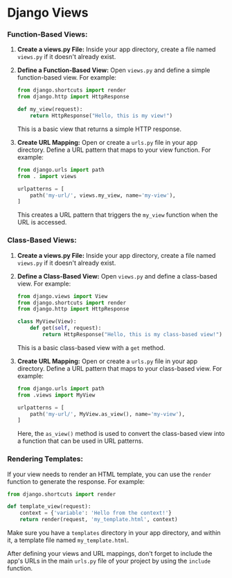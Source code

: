 # Django Views 



### Function-Based Views:

1. **Create a views.py File:**
   Inside your app directory, create a file named `views.py` if it doesn't already exist.

2. **Define a Function-Based View:**
   Open `views.py` and define a simple function-based view. For example:

   ```python
   from django.shortcuts import render
   from django.http import HttpResponse

   def my_view(request):
       return HttpResponse("Hello, this is my view!")
   ```

   This is a basic view that returns a simple HTTP response.

3. **Create URL Mapping:**
   Open or create a `urls.py` file in your app directory. Define a URL pattern that maps to your view function. For example:

   ```python
   from django.urls import path
   from . import views

   urlpatterns = [
       path('my-url/', views.my_view, name='my-view'),
   ]
   ```

   This creates a URL pattern that triggers the `my_view` function when the URL is accessed.

### Class-Based Views:

1. **Create a views.py File:**
   Inside your app directory, create a file named `views.py` if it doesn't already exist.

2. **Define a Class-Based View:**
   Open `views.py` and define a class-based view. For example:

   ```python
   from django.views import View
   from django.shortcuts import render
   from django.http import HttpResponse

   class MyView(View):
       def get(self, request):
           return HttpResponse("Hello, this is my class-based view!")
   ```

   This is a basic class-based view with a `get` method.

3. **Create URL Mapping:**
   Open or create a `urls.py` file in your app directory. Define a URL pattern that maps to your class-based view. For example:

   ```python
   from django.urls import path
   from .views import MyView

   urlpatterns = [
       path('my-url/', MyView.as_view(), name='my-view'),
   ]
   ```

   Here, the `as_view()` method is used to convert the class-based view into a function that can be used in URL patterns.

### Rendering Templates:

If your view needs to render an HTML template, you can use the `render` function to generate the response. For example:

```python
from django.shortcuts import render

def template_view(request):
    context = {'variable': 'Hello from the context!'}
    return render(request, 'my_template.html', context)
```

Make sure you have a `templates` directory in your app directory, and within it, a template file named `my_template.html`.

After defining your views and URL mappings, don't forget to include the app's URLs in the main `urls.py` file of your project by using the `include` function.